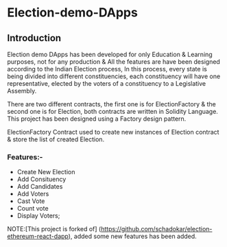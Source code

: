 # Election-demo-DApps

## Introduction
Election demo DApps has been developed for only Education & Learning purposes, not for any production & All the features are have been designed according to the Indian Election process, In this process, every state is being divided into different constituencies, each constituency will have one representative, elected by the voters of a constituency to a Legislative Assembly.

There are two different contracts, the first one is for ElectionFactory & the second one is for Election, both contracts are written in Solidity Language. This project has been designed using a Factory design pattern.

ElectionFactory Contract used to create new instances of Election contract & store the list of created Election.


### Features:-
* Create New Election
* Add Consituency
* Add Candidates
* Add Voters
* Cast Vote
* Count vote
* Display Voters;


NOTE:[This project is forked of] (https://github.com/schadokar/election-ethereum-react-dapp), added some new features has been added.




    
